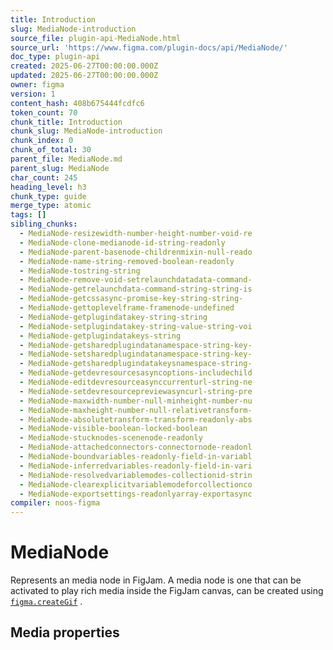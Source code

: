```yaml
---
title: Introduction
slug: MediaNode-introduction
source_file: plugin-api-MediaNode.html
source_url: 'https://www.figma.com/plugin-docs/api/MediaNode/'
doc_type: plugin-api
created: 2025-06-27T00:00:00.000Z
updated: 2025-06-27T00:00:00.000Z
owner: figma
version: 1
content_hash: 408b675444fcdfc6
token_count: 70
chunk_title: Introduction
chunk_slug: MediaNode-introduction
chunk_index: 0
chunk_of_total: 30
parent_file: MediaNode.md
parent_slug: MediaNode
char_count: 245
heading_level: h3
chunk_type: guide
merge_type: atomic
tags: []
sibling_chunks:
  - MediaNode-resizewidth-number-height-number-void-re
  - MediaNode-clone-medianode-id-string-readonly
  - MediaNode-parent-basenode-childrenmixin-null-reado
  - MediaNode-name-string-removed-boolean-readonly
  - MediaNode-tostring-string
  - MediaNode-remove-void-setrelaunchdatadata-command-
  - MediaNode-getrelaunchdata-command-string-string-is
  - MediaNode-getcssasync-promise-key-string-string-
  - MediaNode-gettoplevelframe-framenode-undefined
  - MediaNode-getplugindatakey-string-string
  - MediaNode-setplugindatakey-string-value-string-voi
  - MediaNode-getplugindatakeys-string
  - MediaNode-getsharedplugindatanamespace-string-key-
  - MediaNode-setsharedplugindatanamespace-string-key-
  - MediaNode-getsharedplugindatakeysnamespace-string-
  - MediaNode-getdevresourcesasyncoptions-includechild
  - MediaNode-editdevresourceasynccurrenturl-string-ne
  - MediaNode-setdevresourcepreviewasyncurl-string-pre
  - MediaNode-maxwidth-number-null-minheight-number-nu
  - MediaNode-maxheight-number-null-relativetransform-
  - MediaNode-absolutetransform-transform-readonly-abs
  - MediaNode-visible-boolean-locked-boolean
  - MediaNode-stucknodes-scenenode-readonly
  - MediaNode-attachedconnectors-connectornode-readonl
  - MediaNode-boundvariables-readonly-field-in-variabl
  - MediaNode-inferredvariables-readonly-field-in-vari
  - MediaNode-resolvedvariablemodes-collectionid-strin
  - MediaNode-clearexplicitvariablemodeforcollectionco
  - MediaNode-exportsettings-readonlyarray-exportasync
compiler: noos-figma
---
```


# MediaNode

Represents an media node in FigJam. A media node is one that can be activated to play rich media inside the FigJam canvas, can be created using [`figma.createGif`](/plugin-docs/api/properties/figma-creategif/)
.

## Media properties
